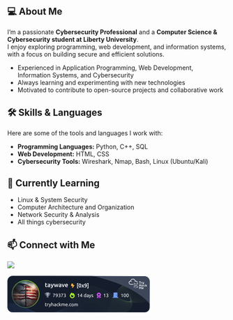 ## 💻 About Me
I’m a passionate **Cybersecurity Professional** and a **Computer Science & Cybersecurity student at Liberty University**.  
I enjoy exploring programming, web development, and information systems, with a focus on building secure and efficient solutions.

- Experienced in Application Programming, Web Development, Information Systems, and Cybersecurity
- Always learning and experimenting with new technologies
- Motivated to contribute to open-source projects and collaborative work

## 🛠️ Skills & Languages
Here are some of the tools and languages I work with:

- **Programming Languages:** Python, C++, SQL  
- **Web Development:** HTML, CSS  
- **Cybersecurity Tools:** Wireshark, Nmap, Bash, Linux (Ubuntu/Kali)  

## 🌱 Currently Learning
- Linux & System Security
- Computer Architecture and Organization  
- Network Security & Analysis
- All things cybersecurity

## 📫 Connect with Me
<a href="https://www.linkedin.com/in/taylor-wavra-7b5a7724b/"><img src="https://img.shields.io/badge/-LinkedIn-0072b1?&style=for-the-badge&logo=linkedin&logoColor=white" /></a>



<!-- Tools:



Certifications:


-->

![tryhackme stats](https://raw.githubusercontent.com/taywave/taywave/master/assets/thm_propic.png)
<!--
**taywave/taywave** is a ✨ _special_ ✨ repository because its `README.md` (this file) appears on your GitHub profile.

Here are some ideas to get you started:

- 🔭 I’m currently working on ...
- 🌱 I’m currently learning ...
- 👯 I’m looking to collaborate on ...
- 🤔 I’m looking for help with ...
- 💬 Ask me about ...
- 📫 How to reach me: ...
- 😄 Pronouns: ...
- ⚡ Fun fact: ...
-->



